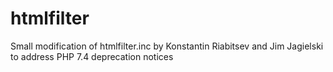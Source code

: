 # htmlfilter
Small modification of htmlfilter.inc by  Konstantin Riabitsev and Jim Jagielski to address PHP 7.4 deprecation notices
